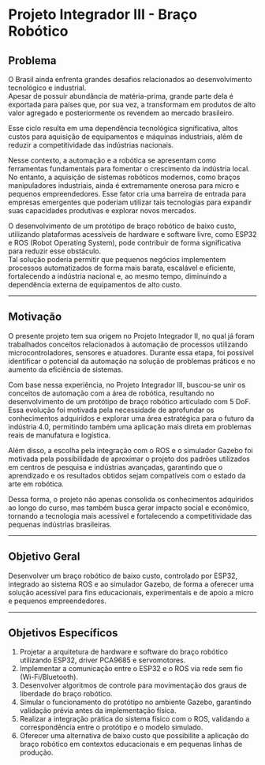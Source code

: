 # Projeto Integrador III - Braço Robótico

## Problema  
O Brasil ainda enfrenta grandes desafios relacionados ao desenvolvimento tecnológico e industrial.  
Apesar de possuir abundância de matéria-prima, grande parte dela é exportada para países que, por sua vez, a transformam em produtos de alto valor agregado e posteriormente os revendem ao mercado brasileiro.  

Esse ciclo resulta em uma dependência tecnológica significativa, altos custos para aquisição de equipamentos e máquinas industriais, além de reduzir a competitividade das indústrias nacionais.  

Nesse contexto, a automação e a robótica se apresentam como ferramentas fundamentais para fomentar o crescimento da indústria local. No entanto, a aquisição de sistemas robóticos modernos, como braços manipuladores industriais, ainda é extremamente onerosa para micro e pequenos empreendedores. Esse fator cria uma barreira de entrada para empresas emergentes que poderiam utilizar tais tecnologias para expandir suas capacidades produtivas e explorar novos mercados.  

O desenvolvimento de um protótipo de braço robótico de baixo custo, utilizando plataformas acessíveis de hardware e software livre, como ESP32 e ROS (Robot Operating System), pode contribuir de forma significativa para reduzir esse obstáculo.  
Tal solução poderia permitir que pequenos negócios implementem processos automatizados de forma mais barata, escalável e eficiente, fortalecendo a indústria nacional e, ao mesmo tempo, diminuindo a dependência externa de equipamentos de alto custo.  

---

## Motivação  
O presente projeto tem sua origem no Projeto Integrador II, no qual já foram trabalhados conceitos relacionados à automação de processos utilizando microcontroladores, sensores e atuadores. Durante essa etapa, foi possível identificar o potencial da automação na solução de problemas práticos e no aumento da eficiência de sistemas.  

Com base nessa experiência, no Projeto Integrador III, buscou-se unir os conceitos de automação com a área de robótica, resultando no desenvolvimento de um protótipo de braço robótico articulado com 5 DoF.  
Essa evolução foi motivada pela necessidade de aprofundar os conhecimentos adquiridos e explorar uma área estratégica para o futuro da indústria 4.0, permitindo também uma aplicação mais direta em problemas reais de manufatura e logística.  

Além disso, a escolha pela integração com o ROS e o simulador Gazebo foi motivada pela possibilidade de aproximar o projeto dos padrões utilizados em centros de pesquisa e indústrias avançadas, garantindo que o aprendizado e os resultados obtidos sejam compatíveis com o estado da arte em robótica.  

Dessa forma, o projeto não apenas consolida os conhecimentos adquiridos ao longo do curso, mas também busca gerar impacto social e econômico, tornando a tecnologia mais acessível e fortalecendo a competitividade das pequenas indústrias brasileiras.  

---

## Objetivo Geral  
Desenvolver um braço robótico de baixo custo, controlado por ESP32, integrado ao sistema ROS e ao simulador Gazebo, de forma a oferecer uma solução acessível para fins educacionais, experimentais e de apoio a micro e pequenos empreendedores.  

---

## Objetivos Específicos  
1. Projetar a arquitetura de hardware e software do braço robótico utilizando ESP32, driver PCA9685 e servomotores.  
2. Implementar a comunicação entre o ESP32 e o ROS via rede sem fio (Wi-Fi/Bluetooth).  
3. Desenvolver algoritmos de controle para movimentação dos graus de liberdade do braço robótico.  
4. Simular o funcionamento do protótipo no ambiente Gazebo, garantindo validação prévia antes da implementação física.  
5. Realizar a integração prática do sistema físico com o ROS, validando a correspondência entre o protótipo e o modelo simulado.  
6. Oferecer uma alternativa de baixo custo que possibilite a aplicação do braço robótico em contextos educacionais e em pequenas linhas de produção.  


